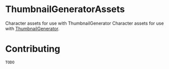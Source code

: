 # ThumbnailGeneratorAssets
Character assets for use with ThumbnailGenerator
Character assets for use with [ThumbnailGenerator](https://github.com/Kekwel/SmashThumbnailGenerator).

# Contributing

`TODO`
